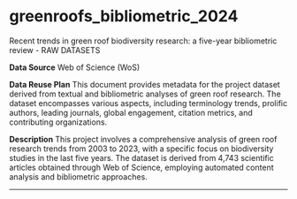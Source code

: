 # greenroofs_bibliometric_2024
Recent trends in green roof biodiversity research: a five-year bibliometric review - RAW DATASETS

**Data Source**
Web of Science (WoS) 

**Data Reuse Plan**
This document provides metadata for the project dataset derived from textual and bibliometric analyses of green roof research. 
The dataset encompasses various aspects, including terminology trends, prolific authors, leading journals, global engagement, citation metrics, and contributing organizations.

**Description** 
This project involves a comprehensive analysis of green roof research trends from 2003 to 2023, with a specific focus on biodiversity studies in the last five years. The dataset is derived from 4,743 scientific articles obtained through Web of Science, employing automated content analysis and bibliometric approaches.
****
